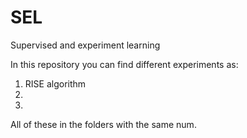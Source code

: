 # SEL
Supervised and experiment learning

In this repository you can find different experiments as:
1. RISE algorithm
2.
3.

All of these in the folders with the same num.

